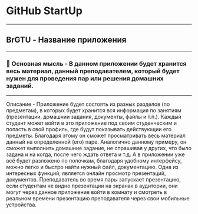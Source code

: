 # GitHub StartUp

---

## BrGTU - Название приложения
---

### 🤔 Основная мысль - В данном приложении будет хранится весь материал, данный преподавателем, который будет нужен для проведения пар или решения домашних заданий.

---

Описание - Приложение будет состоять из разных разделов (по предметам), в которых будет хранится вся информация по занятиям (презентации, домашнии задания, документы, файлы и т.п.). Каждый студент может войти в это приложение под своим студенческим и попасть в свой профиль, где будут показывать действующии его предметы. Благодаря этому он сможет просматривать весь материал данный на определенной (его) паре. Аналогично данному примеру, он сможет выполнить домашние задание, не спрашивая у других, что было задана и на когда, после чего ждать ответа и т.д. А в приложении уже всё будет разложено по полочкам, благодаря удобному интерфейсу, можно легко и быстро найти нужный файл, документацию. Одна из интересных функций, является онлайн просмотр презентаций, документов. Преподаватель во время пары запускает презентацию, если студентам не видно презентации на экранах в аудитории, они могут через данное приложение войти в комнату и смотреть в реальном времени презентацию преподавателя через свои мобильные устройства.
